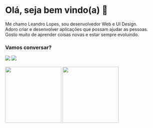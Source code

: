 # Olá, seja bem vindo(a) 👋

<p>
  Me chamo Leandro Lopes, sou desenvolvedor Web e UI Design.
<br />Adoro criar e desenvolver aplicações que possam ajudar as pessoas.
<br />Gosto muito de aprender coisas novas e estar sempre evoluindo.
</p>

<h3 align="left"> Vamos conversar?</h3>
<div>  
  <a href="https://www.linkedin.com/in/leandroolopes/" target="_blank"><img src="https://img.shields.io/badge/-LinkedIn-%230077B5?style=for-the-badge&logo=linkedin&logoColor=white" target="_blank"></a> 
 <a href = "mailto:contato.leandrolopes@outlook.com"><img src="https://img.shields.io/badge/email-1a1a1a?style=for-the-badge&logo=microsoft&logoColor=white" target="_blank"></a>
 </div>
 <br>

<div>
  <img height="180em" src="https://github-readme-stats.vercel.app/api?username=d3vlopes&show_icons=true&theme=radical" />
  <img height="180em" src="https://github-readme-stats.vercel.app/api/top-langs/?username=d3vlopes&theme=radical&layout=compact&langs_count=8&hide=objective-c&dart" />
</div>
